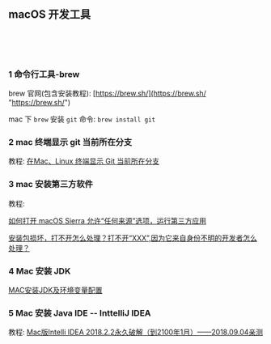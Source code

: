 ## macOS 开发工具  


​    
​    
​    
### 1 命令行工具-brew  

brew 官网(包含安装教程): [https://brew.sh/](https://brew.sh/ "https://brew.sh/")  

mac 下 `brew` 安装 `git` 命令: `brew install git`  



### 2 mac 终端显示 git 当前所在分支  

教程: [在Mac、Linux 终端显示 Git 当前所在分支](https://gist.github.com/yisibl/8281454 "https://gist.github.com/yisibl/8281454")  



### 3 mac 安装第三方软件  

教程:  

[如何打开 macOS Sierra 允许“任何来源”选项，运行第三方应用](https://www.jianshu.com/p/d16060951236 "https://www.jianshu.com/p/d16060951236")  

[安装包损坏，打不开怎么处理？打不开“XXX”,因为它来自身份不明的开发者怎么处理？](http://mac.orsoon.com/news/187368.html "http://mac.orsoon.com/news/187368.html")  



### 4 Mac 安装 JDK  

[MAC安装JDK及环境变量配置](https://blog.csdn.net/vvv_110/article/details/72897142 "https://blog.csdn.net/vvv_110/article/details/72897142")  



### 5 Mac 安装 Java IDE -- InttelliJ IDEA  

教程: [Mac版Intelli IDEA 2018.2.2永久破解（到2100年1月）——2018.09.04亲测](https://blog.csdn.net/qq_32732581/article/details/82381271 "https://blog.csdn.net/qq_32732581/article/details/82381271")  





  












